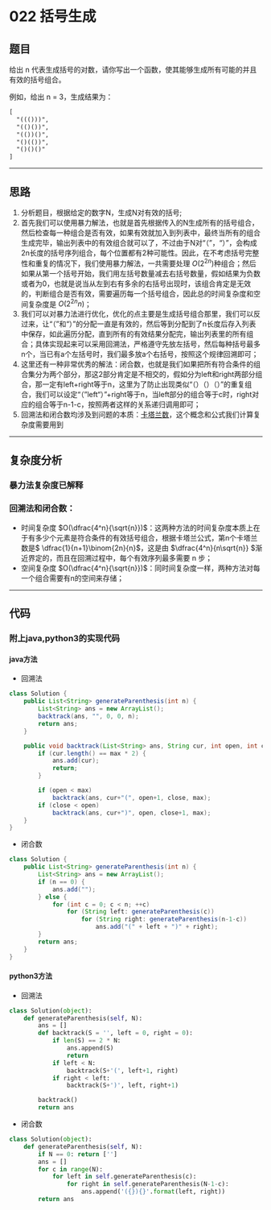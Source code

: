 # 022  括号生成

## 题目

给出 n 代表生成括号的对数，请你写出一个函数，使其能够生成所有可能的并且有效的括号组合。

例如，给出 n = 3，生成结果为：

```txt
[
  "((()))",
  "(()())",
  "(())()",
  "()(())",
  "()()()"
]
```

***

## 思路

1. 分析题目，根据给定的数字N，生成N对有效的括号;
2. 首先我们可以使用暴力解法，也就是首先根据传入的N生成所有的括号组合，然后检查每一种组合是否有效，如果有效就加入到列表中，最终当所有的组合生成完毕，输出列表中的有效组合就可以了，不过由于N对“（”，“）”，会构成2n长度的括号序列组合，每个位置都有2种可能性。因此，在不考虑括号完整性和重复的情况下，我们使用暴力解法，一共需要处理 $O(2^{2n})$种组合；然后如果从第一个括号开始，我们用左括号数量减去右括号数量，假如结果为负数或者为0，也就是说当从左到右有多余的右括号出现时，该组合肯定是无效的，判断组合是否有效，需要遍历每一个括号组合，因此总的时间复杂度和空间复杂度是 $O(2^{2n}n)$；
3. 我们可以对暴力法进行优化，优化的点主要是生成括号组合那里，我们可以反过来，让“（”和“）”的分配一直是有效的，然后等到分配到了n长度后存入列表中保存，如此遍历分配，直到所有的有效结果分配完，输出列表里的所有组合；具体实现起来可以采用回溯法，严格遵守先放左括号，然后每种括号最多n个，当已有a个左括号时，我们最多放a个右括号，按照这个规律回溯即可；
4. 这里还有一种非常优秀的解法：闭合数，也就是我们如果把所有符合条件的组合集分为两个部分，那这2部分肯定是不相交的，假如分为left和right两部分组合，那一定有left+right等于n，这里为了防止出现类似“（）（）（）”的重复组合，我们可以设定“（”left“）”+right等于n，当left部分的组合等于c时，right对应的组合等于n-1-c，按照两者这样的关系递归调用即可；
5. 回溯法和闭合数均涉及到问题的本质：[卡塔兰数](https://blog.csdn.net/weixin_42687598/article/details/81080500   "点击进入")，这个概念和公式我们计算复杂度需要用到

***

## 复杂度分析

### 暴力法复杂度已解释

### 回溯法和闭合数：

- 时间复杂度 $O(\dfrac{4^n}{\sqrt{n}})$：这两种方法的时间复杂度本质上在于有多少个元素是符合条件的有效括号组合，根据卡塔兰公式，第n个卡塔兰数是$ \dfrac{1}{n+1}\binom{2n}{n}$，这是由 $\dfrac{4^n}{n\sqrt{n}} $渐近界定的，而且在回溯过程中，每个有效序列最多需要 n 步；
- 空间复杂度 $O(\dfrac{4^n}{\sqrt{n}})$：同时间复杂度一样，两种方法对每一个组合需要有n的空间来存储；

***

## 代码

### 附上java,python3的实现代码

#### java方法

- 回溯法

```java
class Solution {
    public List<String> generateParenthesis(int n) {
        List<String> ans = new ArrayList();
        backtrack(ans, "", 0, 0, n);
        return ans;
    }

    public void backtrack(List<String> ans, String cur, int open, int close, int max){
        if (cur.length() == max * 2) {
            ans.add(cur);
            return;
        }

        if (open < max)
            backtrack(ans, cur+"(", open+1, close, max);
        if (close < open)
            backtrack(ans, cur+")", open, close+1, max);
    }
}
```

- 闭合数

```java
class Solution {
    public List<String> generateParenthesis(int n) {
        List<String> ans = new ArrayList();
        if (n == 0) {
            ans.add("");
        } else {
            for (int c = 0; c < n; ++c)
                for (String left: generateParenthesis(c))
                    for (String right: generateParenthesis(n-1-c))
                        ans.add("(" + left + ")" + right);
        }
        return ans;
    }
}
```

#### python3方法

- 回溯法

```python
class Solution(object):
    def generateParenthesis(self, N):
        ans = []
        def backtrack(S = '', left = 0, right = 0):
            if len(S) == 2 * N:
                ans.append(S)
                return
            if left < N:
                backtrack(S+'(', left+1, right)
            if right < left:
                backtrack(S+')', left, right+1)

        backtrack()
        return ans
```

- 闭合数

```python
class Solution(object):
    def generateParenthesis(self, N):
        if N == 0: return ['']
        ans = []
        for c in range(N):
            for left in self.generateParenthesis(c):
                for right in self.generateParenthesis(N-1-c):
                    ans.append('({}){}'.format(left, right))
        return ans
```

